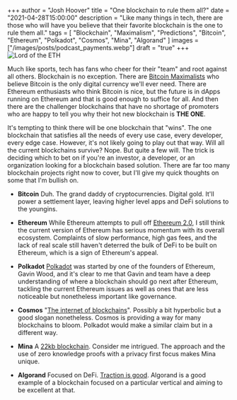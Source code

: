 +++
author = "Josh Hoover"
title = "One blockchain to rule them all?"
date = "2021-04-28T15:00:00"
description = "Like many things in tech, there are those who will have you believe that their favorite blockchain is the one to rule them all."
tags = [
    "Blockchain",
    "Maximalism",
    "Predictions",
    "Bitcoin",
    "Ethereum",
    "Polkadot",
    "Cosmos",
    "Mina",
    "Algorand"
]
images = ["/images/posts/podcast_payments.webp"]
draft = "true"
+++
![Lord of the ETH](/images/posts/one_blockchain_to_rule_them_all.webp "Lord of the ETH")

Much like sports, tech has fans who cheer for their "team" and root against all others. Blockchain is no exception. There are [Bitcoin Maximalists](https://www.investopedia.com/terms/b/bitcoin-maximalism.asp) who believe Bitcoin is the only digital currency we'll ever need. There are Ethereum enthusiasts who think Bitcoin is nice, but the future is in dApps running on Ethereum and that is good enough to suffice for all. And then there are the challenger blockchains that have no shortage of promoters who are happy to tell you why their hot new blockchain is **THE ONE**.

It's tempting to think there will be one blockchain that "wins". The one blockchain that satisfies all the needs of every use case, every developer, every edge case. However, it's not likely going to play out that way. Will all the current blockchains survive? Nope. But quite a few will. The trick is deciding which to bet on if you're an investor, a developer, or an organization looking for a blockchain based solution. There are far too many blockchain projects right now to cover, but I'll give my quick thoughts on some that I'm bullish on.

* **Bitcoin** Duh. The grand daddy of cryptocurrencies. Digital gold. It'll power a settlement layer, leaving higher level apps and DeFi solutions to the youngins.

* **Ethereum** While Ethereum attempts to pull off [Ethereum 2.0](https://ethereum.org/en/eth2/), I still think the current version of Ethereum has serious momentum with its overall ecosystem. Complaints of slow performance, high gas fees, and the lack of real scale still haven't deterred the bulk of DeFi to be built on Ethereum, which is a sign of Ethereum's appeal.

* **Polkadot** [Polkadot](https://polkadot.network/) was started by one of the founders of Ethereum, Gavin Wood, and it's clear to me that Gavin and team have a deep understanding of where a blockchain should go next after Ethereum, tackling the current Ethereum issues as well as ones that are less noticeable but nonetheless important like governance.

* **Cosmos** "[The internet of blockchains](https://cosmos.network/)". Possibly a bit hyperbolic but a good slogan nonetheless. Cosmos is providing a way for many blockchains to bloom. Polkadot would make a similar claim but in a different way.

* **Mina** A [22kb blockchain](https://minaprotocol.com/). Consider me intrigued. The approach and the use of zero knowledge proofs with a privacy first focus makes Mina unique.

* **Algorand** Focused on DeFi. [Traction is good](https://www.algorand.com/ecosystem). Algorand is a good example of a blockchain focused on a particular vertical and aiming to be excellent at that.